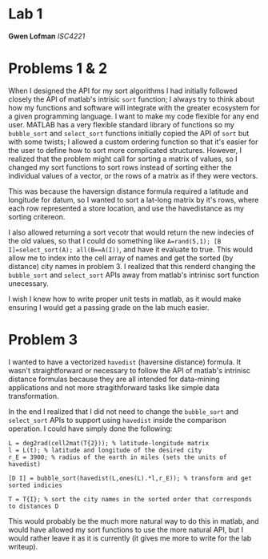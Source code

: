 # Lab 1

**Gwen Lofman**
_ISC4221_

# Problems 1 & 2

When I designed the API for my sort algorithms I had initially followed closely the API of matlab's intrisic `sort` function; I always try to think about how my functions and software will integrate with the greater ecosystem for a given programming language.  I want to make my code flexible for any end user.  MATLAB has a very flexible standard library of functions so my `bubble_sort` and `select_sort` functions initially copied the API of `sort` but with some twists; I allowed a custom ordering function so that it's easier for the user to define how to sort more complicated structures.  However, I realized that the problem might call for sorting a matrix of values, so I changed my sort functions to sort rows instead of sorting either the individual values of a vector, or the rows of a matrix as if they were vectors.

This was because the haversign distance formula required a latitude and longitude for datum, so I wanted to sort a lat-long matrix by it's rows, where each row represented a store location, and use the havedistance as my sorting critereon.

I also allowed returning a sort vecotr that would return the new indecies of the old values, so that I could do something like `A=rand(5,1); [B I]=select_sort(A); all(B==A(I))`, and have it evaluate to true.  This would allow me to index into the cell array of names and get the sorted (by distance) city names in problem 3.  I realized that this renderd changing the `bubble_sort` and `select_sort` APIs away from matlab's intrinisc sort function unecessary.

I wish I knew how to write proper unit tests in matlab, as it would make ensuring I would get a passing grade on the lab much easier.

# Problem 3

I wanted to have a vectorized `havedist` (haversine distance) formula.  It wasn't straightforward or necessary to follow the API of matlab's intrinisc distance formulas because they are all intended for data-mining applications and not more stragithforward tasks like simple data transformation.

In the end I realized that I did not need to change the `bubble_sort` and `select_sort` APIs to support using `havedist` inside the comparison operation.  I could have simply done the following:

```
L = deg2rad(cell2mat(T{2})); % latitude-longitude matrix
l = L(t); % latitude and longitude of the desired city
r_E = 3900; % radius of the earth in miles (sets the units of havedist)

[D I] = bubble_sort(havedist(L,ones(L).*l,r_E)); % transform and get sorted indicies

T = T{I}; % sort the city names in the sorted order that corresponds to distances D
```

This would probably be the much more natural way to do this in matlab, and would have allowed my sort functions to use the more natural API, but I would rather leave it as it is currently (it gives me more to write for the lab writeup).
